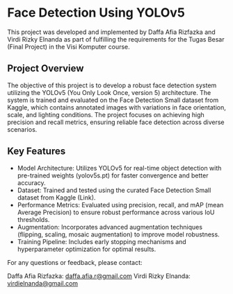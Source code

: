 # Face Detection Using YOLOv5
This project was developed and implemented by Daffa Afia Rizfazka and Virdi Rizky Elnanda as part of fulfilling the requirements for the Tugas Besar (Final Project) in the Visi Komputer course.

## Project Overview
The objective of this project is to develop a robust face detection system utilizing the YOLOv5 (You Only Look Once, version 5) architecture. The system is trained and evaluated on the Face Detection Small dataset from Kaggle, which contains annotated images with variations in face orientation, scale, and lighting conditions. The project focuses on achieving high precision and recall metrics, ensuring reliable face detection across diverse scenarios.

## Key Features
- Model Architecture: Utilizes YOLOv5 for real-time object detection with pre-trained weights (yolov5s.pt) for faster convergence and better accuracy.
- Dataset: Trained and tested using the curated Face Detection Small dataset from Kaggle (Link).
- Performance Metrics: Evaluated using precision, recall, and mAP (mean Average Precision) to ensure robust performance across various IoU thresholds.
- Augmentation: Incorporates advanced augmentation techniques (flipping, scaling, mosaic augmentation) to improve model robustness.
- Training Pipeline: Includes early stopping mechanisms and hyperparameter optimization for optimal results.

For any questions or feedback, please contact:

Daffa Afia Rizfazka: daffa.afia.r@gmail.com
Virdi Rizky Elnanda: virdielnanda@gmail.com
